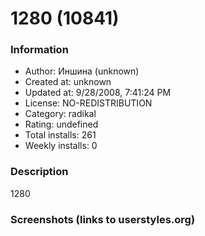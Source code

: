 # 1280 (10841)

### Information
- Author: Иншина (unknown)
- Created at: unknown
- Updated at: 9/28/2008, 7:41:24 PM
- License: NO-REDISTRIBUTION
- Category: radikal
- Rating: undefined
- Total installs: 261
- Weekly installs: 0


### Description
1280


### Screenshots (links to userstyles.org)



